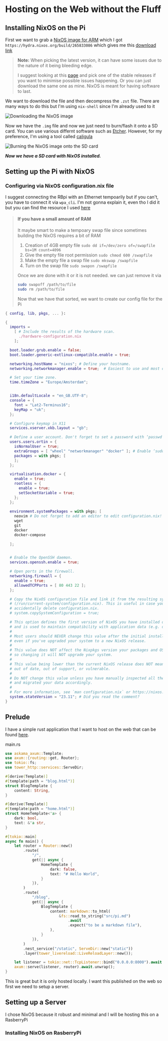 # Hosting on the Web without the Fluff


## Installing NixOS on the Pi

First we want to grab a [NixOS image for ARM](https://hydra.nixos.org/job/nixos/trunk-combined/nixos.sd_image.aarch64-linux)
which I got `https://hydra.nixos.org/build/265833086` which gives me this [download link](https://hydra.nixos.org/build/265833086/download/1/nixos-sd-image-23.11.7870.205fd4226592-aarch64-linux.img.zst)

> **Note:**  When picking the latest version, it can have some issues due to the nature of it being bleeding edge. 
> 
> I suggest looking at this [page](https://nixos.wiki/wiki/NixOS_on_ARM#Installation) and pick one of the stable releases if you want to minimise possible issues happening. Or you can just download the same one as mine. NixOS is meant for having software to last.

We want to download the file and then decompress the `.zst` file. 
There are many ways to do this but I'm using `nix-shell` since I'm already used to it

![](https://raw.githubusercontent.com/NitroSniper/Blogs/main/HostingLocally/getting_hyda_img.png "Downloading the NixOS image")


Now we have the `.img` file and now we just need to burn/flash it onto a SD card. You can use various differnt software such as [Etcher](https://etcher.balena.io).
However, for my preference, I'm using a tool called [caligula](https://github.com/ifd3f/caligula.git)

![](https://raw.githubusercontent.com/NitroSniper/Blogs/main/HostingLocally/burning_SD_card.gif "Burning the NixOS image onto the SD card")


**_Now we have a SD card with NixOS installed._**

## Setting up the Pi with NixOS

### Configuring via NixOS configuration.nix file
I suggest connecting the RBpi with an Ethernet tempoarily but if you can't, you have to connect it via `wpa_cli`. I'm not gonna explain it, even tho I did it but you can find the resource I used [here](https://vmware.github.io/photon/docs-v5/administration-guide/configure-wireless-networking/)

> #### If you have a small amount of RAM
> It maybe smart to make a tempoary swap file since sometimes building the NixOS requires a bit of RAM
> 
> 1. Creation of 4GB empty file
> `sudo dd if=/dev/zero of=/swapfile bs=1M count=4096`
> 2. Give the empty file root permission
> `sudo chmod 600 /swapfile`
> 3. Make the empty file a swap file
> `sudo mkswap /swapfile`
> 4. Turn on the swap file
> `sudo swapon /swapfile`
> 
> Once we are done with it or it is not needed. we can just remove it via
> ```bash
> sudo swapoff /path/to/file
> sudo rm /path/to/file
> ```
> 
> 
> Now that we have that sorted, we want to create our config file for the Pi


```nix
{ config, lib, pkgs, ... }:

{
  imports =
    [ # Include the results of the hardware scan.
      ./hardware-configuration.nix
    ];

  boot.loader.grub.enable = false;
  boot.loader.generic-extlinux-compatible.enable = true;

  networking.hostName = "nixos"; # Define your hostname.
  networking.networkmanager.enable = true;  # Easiest to use and most distros use this by default.

  # Set your time zone.
  time.timeZone = "Europe/Amsterdam";


  i18n.defaultLocale = "en_GB.UTF-8";
  console = {
    font = "Lat2-Terminus16";
    keyMap = "uk";
  };

  # Configure keymap in X11
  services.xserver.xkb.layout = "gb";

  # Define a user account. Don't forget to set a password with ‘passwd’.
  users.users.ortin = {
    isNormalUser = true;
    extraGroups = [ "wheel" "networkmanager" "docker" ]; # Enable ‘sudo’ for the user.
    packages = with pkgs; [
    ];
  };

  virtualisation.docker = {
    enable = true;
    rootless = {
      enable = true;
      setSocketVariable = true;
    };
  };
  
  environment.systemPackages = with pkgs; [
    neovim # Do not forget to add an editor to edit configuration.nix! The Nano editor is also installed by default.
    wget
    git
    docker
    docker-compose
    
  ];


  # Enable the OpenSSH daemon.
  services.openssh.enable = true;

  # Open ports in the firewall.
  networking.firewall = {
    enable = true;
    allowedTCPPorts = [ 80 443 22 ];
  };

  # Copy the NixOS configuration file and link it from the resulting system
  # (/run/current-system/configuration.nix). This is useful in case you
  # accidentally delete configuration.nix.
  # system.copySystemConfiguration = true;

  # This option defines the first version of NixOS you have installed on this particular machine,
  # and is used to maintain compatibility with application data (e.g. databases) created on older NixOS versions.
  #
  # Most users should NEVER change this value after the initial install, for any reason,
  # even if you've upgraded your system to a new NixOS release.
  #
  # This value does NOT affect the Nixpkgs version your packages and OS are pulled from,
  # so changing it will NOT upgrade your system.
  #
  # This value being lower than the current NixOS release does NOT mean your system is
  # out of date, out of support, or vulnerable.
  #
  # Do NOT change this value unless you have manually inspected all the changes it would make to your configuration,
  # and migrated your data accordingly.
  #
  # For more information, see `man configuration.nix` or https://nixos.org/manual/nixos/stable/options#opt-system.stateVersion .
  system.stateVersion = "23.11"; # Did you read the comment?
}
```







## Prelude
I have a simple rust application that I want to host on the web that can be found [here](https://github.com/NitroSniper/ortin.git). 

main.rs
```rust
use askama_axum::Template;
use axum::{routing::get, Router};
use tokio::fs;
use tower_http::services::ServeDir;

#[derive(Template)]
#[template(path = "blog.html")]
struct BlogTemplate {
    content: String,
}

#[derive(Template)]
#[template(path = "home.html")]
struct HomeTemplate<'a> {
    dark: bool,
    text: &'a str,
}

#[tokio::main]
async fn main() {
    let router = Router::new()
        .route(
            "/",
            get(|| async {
                HomeTemplate {
                    dark: false,
                    text: "# Hello World",
                }
            }),
        )
        .route(
            "/blog",
            get(|| async {
                BlogTemplate {
                    content: markdown::to_html(
                        &fs::read_to_string("src/pi.md")
                            .await
                            .expect("to be a markdown file"),
                    ),
                }
            }),
        )
        .nest_service("/static", ServeDir::new("static"))
        .layer(tower_livereload::LiveReloadLayer::new());

    let listener = tokio::net::TcpListener::bind("0.0.0.0:8000").await.unwrap();
    axum::serve(listener, router).await.unwrap();
}
```
This is great but it is only hosted locally. I want this published on the web so first we need to setup a server. 

## Setting up a Server
I chose NixOS because it robust and minimal and I will be hosting this on a RasberryPi

### Installing NixOS on RasberryPi







